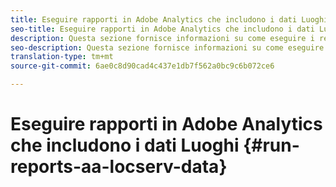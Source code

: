 ```yaml
---
title: Eseguire rapporti in Adobe Analytics che includono i dati Luoghi
seo-title: Eseguire rapporti in Adobe Analytics che includono i dati Luoghi
description: Questa sezione fornisce informazioni su come eseguire i report in Analytics che includono i dati Luoghi.
seo-description: Questa sezione fornisce informazioni su come eseguire i report in Analytics che includono i dati Luoghi.
translation-type: tm+mt
source-git-commit: 6ae0c8d90cad4c437e1db7f562a0bc9c6b072ce6

---
```



# Eseguire rapporti in Adobe Analytics che includono i dati Luoghi {#run-reports-aa-locserv-data}


